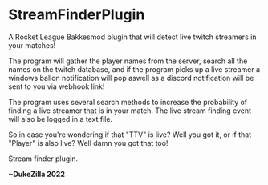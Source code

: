 # StreamFinderPlugin

A Rocket League Bakkesmod plugin that will detect live twitch streamers in your matches!

The program will gather the player names from the server, search all the names on the twitch database, and if the program picks up a live streamer a windows ballon notification will pop aswell as a discord notification will be sent to you via webhook link!

The program uses several search methods to increase the probability of finding a live streamer that is in your match.
The live stream finding event will also be logged in a text file.

So in case you're wondering if that "TTV" is live? Well you got it, or if that "Player" is also live? Well damn you got that too!

Stream finder plugin.

**~DukeZilla 2022**

